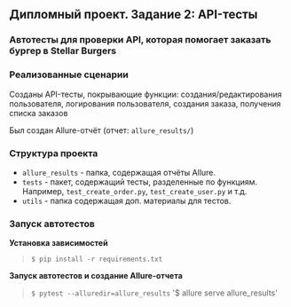 ## Дипломный проект. Задание 2: API-тесты

### Автотесты для проверки API, которая помогает заказать бургер в Stellar Burgers

### Реализованные сценарии

Созданы API-тесты, покрывающие функции: создания/редактирования пользователя, логирования пользователя, 
создания заказа, получения списка заказов

Был создан Allure-отчёт (отчет: `allure_results/`)

### Структура проекта

- `allure_results` - папка, содержащая отчёты Allure.
- `tests` - пакет, содержащий тесты, разделенные по функциям. Например, `test_create_order.py`, `test_create_user.py` 
и т.д.
- `utils` - папка содержащая доп. материалы для тестов.

### Запуск автотестов

**Установка зависимостей**

> `$ pip install -r requirements.txt`

**Запуск автотестов и создание Allure-отчета**

>  `$ pytest --alluredir=allure_results`
> '$ allure serve allure_results'

